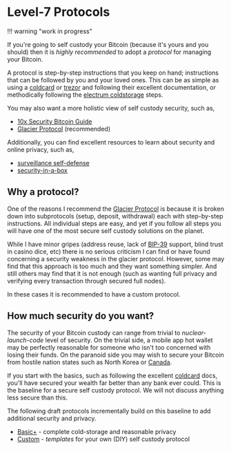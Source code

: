 # Level-7 Protocols

!!! warning "work in progress"


<!--

Lord Jesus Christ
Son of the living God
Have mercy on me, a sinner

-->

If you're going to self custody your Bitcoin
 (because it's yours and you should)
 then it is  *highly recommended* to adopt
 a *protocol* for managing your Bitcoin.


A protocol is step-by-step instructions that you keep on hand;
 instructions that can be followed by you and your loved ones.
This can be as simple as using a 
 [coldcard](https://coldcard.com/)
 or
 [trezor](https://trezor.io/)
 and following their excellent documentation,
 or methodically following the
 [electrum coldstorage](https://electrum.readthedocs.io/en/latest/coldstorage.html)
 steps.

You may also want a more holistic view of 
 self custody security, such as,
 
* [10x Security Bitcoin Guide](https://btcguide.github.io/)
* [Glacier Protocol](https://glacierprotocol.org/) (recommended)

Additionally, you can find excellent resources
 to learn about security and online privacy,
 such as,

* [surveillance self-defense](https://ssd.eff.org/)
* [security-in-a-box](https://securityinabox.org/en/)




## Why a protocol?

One of the reasons I recommend the
 [Glacier Protocol](https://glacierprotocol.org/)
 is because it is broken down into subprotocols
 (setup, deposit, withdrawal) each with
 step-by-step instructions.
All individual steps are easy, and yet if
 you follow all steps you will have
 one of the most secure self custody solutions
 on the planet.

While I have minor gripes (address reuse, lack of
 [BIP-39](https://github.com/bitcoin/bips/blob/master/bip-0039.mediawiki)
 support, blind trust in casino dice, etc)
 there is no serious criticism I can find or have found
 concerning a security weakness in the glacier protocol.
However, some may find that this
 approach is too much and they want something simpler.
And still others may find that 
 it is not enough (such as wanting full privacy and verifying every transaction through secured full nodes).

In these cases it is recommended to have a custom protocol.





## How much security do you want?

The security of your Bitcoin custody can range from trivial
 to *nuclear-launch-code* level of security.
On the trivial side, a mobile app hot wallet may be perfectly
 reasonable for someone who isn't too concerned 
 with losing their funds.
On the paranoid side you may wish to secure your Bitcoin
 from hostile nation states such as North Korea
 or 
 [Canada](https://bitcoinmagazine.com/culture/bitcoin-passes-canada-trucker-protest-test).

If you start with the basics, such as following the excellent
 [coldcard](https://coldcard.com/) docs,
 you'll have secured your wealth far better 
 than any bank ever could.
This is the baseline for a secure self custody protocol.
We will not discuss anything less secure than this.

The following draft protocols incrementally build
 on this baseline to add additional security and privacy.

* [Basic+](../appendix/basic.md) - complete cold-storage and reasonable privacy
* [Custom](../appendix/custom.md) - *templates* for your own (DIY) self custody protocol




